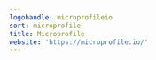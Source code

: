 ```yaml
---
logohandle: microprofileio
sort: microprofile
title: Microprofile
website: 'https://microprofile.io/'
---
```

